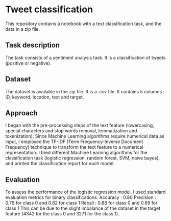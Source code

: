 # Tweet classification
This repository contains a notebook with a text classification task, and the data in a zip file.
## Task description
The task consists of a sentiment analysis task. It is a classification of tweets (positive or negative).
## Dataset
The dataset is available in the zip file. It is a .csv file. It contains 5 columns : ID, keyword, location, text and target.
## Approach
I began with the pre-processing steps of the text feature (lowercasing, special characters and stop words removal, lemmatization and tokenization).
Since Machine Learning algorithms require numerical data as input, I employed the TF-IDF (Term Frequency-Inverse Document Frequency) technique to transform the text feature to a numerical representation.
I tried different Machine Learning algorithms for the classification task (logistic regression, random forest, SVM, naive bayes), and printed the classification report for each model.
## Evaluation
To assess the performance of the logistic regression model, I used standard evaluation metrics for binary classifications.
Accuracy : 0.80
Precision : 0.79 for class 0 and 0.82 for class 1
Recall : 0.88 for class 0 and 0.69 for class 1
This can be due to the slight imbalance of the dataset in the target feature (4342 for the class 0 and 3271 for the class 1).
